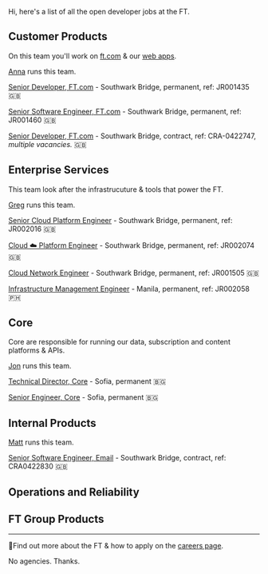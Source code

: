 
Hi, here's a list of all the open developer jobs at the FT.  

## Customer Products

On this team you'll work on [ft.com](https://www.ft.com/) & our [web apps](https://www.ft.com/tour/apps).

[Anna](https://twitter.com/annashipman) runs this team.

[Senior Developer, FT.com](https://ft.wd3.myworkdayjobs.com/en-US/FT_External_Careers/job/OSB-London-35-hours/Senior-Developer_JR001435) - Southwark Bridge, permanent, ref: JR001435 🇬🇧

[Senior Software Engineer, FT.com](https://ft.wd3.myworkdayjobs.com/en-US/FT_External_Careers/job/OSB-London-35-hours/Software-Engineer-in-Test--senior-_JR001460-1) - Southwark Bridge, permanent, ref: JR001460 🇬🇧

[Senior Developer, FT.com](#) - Southwark Bridge, contract, ref: CRA-0422747, _multiple vacancies._ 🇬🇧

## Enterprise Services

This team look after the infrastrucuture & tools that power the FT.

[Greg](https://twitter.com/greg_cope) runs this team.

[Senior Cloud Platform Engineer](https://ft.wd3.myworkdayjobs.com/en-US/FT_External_Careers/job/OSB-London-35-hours/Senior-Cloud-Platform-Engineer_JR002016) - Southwark Bridge, permanent, ref: JR002016 🇬🇧

[Cloud ☁️ Platform Engineer](https://ft.wd3.myworkdayjobs.com/en-US/FT_External_Careers/job/OSB-London-35-hours/Cloud-Platform-Engineer_JR002074) - Southwark Bridge, permanent, ref: JR002074 🇬🇧

[Cloud Network Engineer](https://ft.wd3.myworkdayjobs.com/en-US/FT_External_Careers/job/OSB-London-35-hours/Senior-Network-Engineer_JR001505) - Southwark Bridge, permanent, ref: JR001505 🇬🇧

[Infrastructure Management Engineer](https://ft.wd3.myworkdayjobs.com/en-US/FT_External_Careers/job/Manila/Infrastructure-Management-Engineer_JR002058-1) - Manila, permanent, ref: JR002058  🇵🇭

## Core

Core are responsible for running our data, subscription and content platforms & APIs.

[Jon](https://twitter.com/jonfurse) runs this team.

[Technical Director, Core](https://stackoverflow.com/jobs/186081/lead-the-building-of-an-engineering-capability-at-the-financial-times-ltd?a=e7F9GOLb5tzP8FgI) - Sofia, permanent 🇧🇬

[Senior Engineer, Core](https://stackoverflow.com/jobs/186848/senior-engineer-delivering-innovative-solutions-financial-times?a=e7F9GP17I7Fn6W9a) - Sofia, permanent 🇧🇬

## Internal Products

[Matt](https://twitter.com/commuterjoy) runs this team. 

[Senior Software Engineer, Email](#) - Southwark Bridge, contract, ref: CRA0422830 🇬🇧

## Operations and Reliability

## FT Group Products

----

🤔Find out more about the FT & how to apply on the [careers page](https://github.com/Financial-Times/careers).

No agencies. Thanks.

